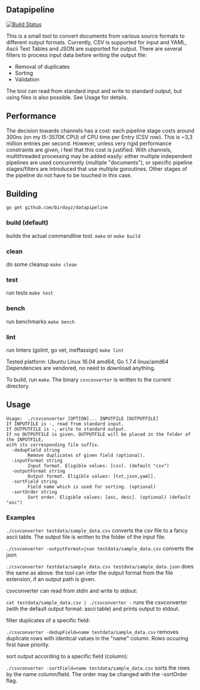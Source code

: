 ## Datapipeline
[![Build Status](https://codeship.com/projects/23b8cf00-0e76-0135-7de1-5ac1425fdf96/status?branch=master)](https://app.codeship.com/projects/215982)

This is a small tool to convert documents from various source formats to
different output formats. Currently, CSV is supported for input and YAML, Ascii
Text Tables and JSON are supported for output.
There are several filters to process input data before writing the output file:
- Removal of duplicates
- Sorting
- Validation

The tool can read from standard input and write to standard output,
but using files is also possible. See Usage for details.
## Performance
The decision towards channels has a cost: each pipeline stage costs around 300ns
(on my I5-3570K CPU) of CPU time per Entry (CSV row). This is ~3,3 million
entries per second. However, unless very rigid performance constraints are
given, i feel that this cost is justified. With channels, multithreaded
processing may be added easily: either multiple independent pipelines are used
concurrently (multiple "documents"), or specific pipeline stages/filters are
introduced that use multiple goroutines. Other stages of the pipeline do not
have to be touched in this case.

## Building
```
go get github.com/birdayz/datapipeline
```
### build (default)
builds the actual commandline tool. `make` or `make build`
### clean
do some cleanup `make clean`
### test
run tests `make test`
### bench
run benchmarks `make bench`
### lint
run linters (golint, go vet, ineffassign) `make lint`

Tested platform: Ubuntu Linux 16.04 amd64, Go 1.7.4 linux/amd64
Dependencies are vendored, no need to download anything.

To build, run `make`. The binary `csvconverter` is written to the current directory.

## Usage
```
Usage:  ./csvconverter [OPTION]... INPUTFILE [OUTPUTFILE]
If INPUTFILE is -, read from standard input.
If OUTPUTFILE is -, write to standard output.
If no OUTPUTFILE is given, OUTPUTFILE will be placed in the folder of the INPUTFILE,
with its corresponding file suffix.
  -dedupField string
        Remove duplicates of given field (optional).
  -inputFormat string
        Input format. Eligible values: [csv]. (default "csv")
  -outputFormat string
        Output format. Eligible values: [txt,json,yaml].
  -sortField string
        Field name which is used for sorting. (optional)
  -sortOrder string
        Sort order. Eligible values: [asc, desc]. (optional) (default "asc")
```
### Examples

`./csvconverter testdata/sample_data.csv` converts the csv file to a fancy ascii table. The output file is written to the folder of the input file.

`./csvconverter -outputFormat=json testdata/sample_data.csv` converts the json

`./csvconverter testdata/sample_data.csv testdata/sample_data.json` does the same as above. the tool can infer the output format from the file extension, if an output path is given.

csvconverter can read from stdin and write to stdout:

`cat testdata/sample_data.csv | ./csvconverter -` runs the csvconverter (with the default output format: ascii table) and prints output to stdout.

filter duplicates of a specific field:

`./csvconverter -dedupField=name testdata/sample_data.csv` removes duplicate rows with identical values in the "name" column. Rows occuring first have priority.

sort output according to a specific field (column):

`./csvconverter -sortField=name testdata/sample_data.csv` sorts the rows by the name column/field. The order may be changed with the -sortOrder flag.
